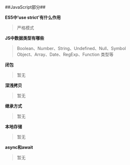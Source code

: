 ##JavaScript部分##
  
**ES5中'use strict'有什么作用**
> 严格模式

 **JS中数据类型有哪些**
> Boolean、Number、String、Undefined、Null、Symbol<br>
> Object、Array、Date、RegExp、Function 类型等

**闭包**
> 暂无

**深浅拷贝**
> 暂无

**继承方式**
> 暂无

**本地存储**
> 暂无

**async和await**
> 暂无
